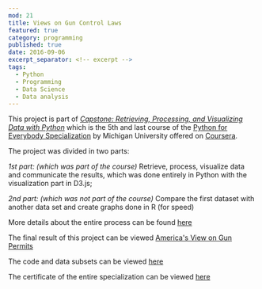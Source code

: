 ```yaml
---
mod: 21
title: Views on Gun Control Laws
featured: true
category: programming
published: true
date: 2016-09-06
excerpt_separator: <!-- excerpt -->
tags:
  - Python
  - Programming
  - Data Science
  - Data analysis
---
```


This project is part of [*Capstone: Retrieving, Processing, and Visualizing Data with Python*](https://www.coursera.org/learn/python-capstone) which is the 5th and last course of the [Python for Everybody Specialization](https://www.coursera.org/specializations/python) by Michigan University offered on [Coursera](https://www.coursera.org).
<!-- excerpt -->

The project was divided in two parts:

*1st part: (which was part of the course)* Retrieve, process, visualize data and communicate the results, which was done entirely in Python with the visualization part in D3.js;

*2nd part: (which was not part of the course)* Compare the first dataset with another data set and create graphs done in R (for speed)

More details about the entire process can be found [here](https://github.com/bruno78/python-capstone-project)

The final result of this project can be viewed [America's View on Gun Permits](http://brunogtavares.com/2016/09/16/gun-control-laws.html)

The code and data subsets can be viewed [here](https://github.com/bruno78/python-capstone-project.git)

The certificate of the entire specialization can be viewed [here](https://www.coursera.org/account/accomplishments/specialization/certificate/34A6VHCWGN7C)
